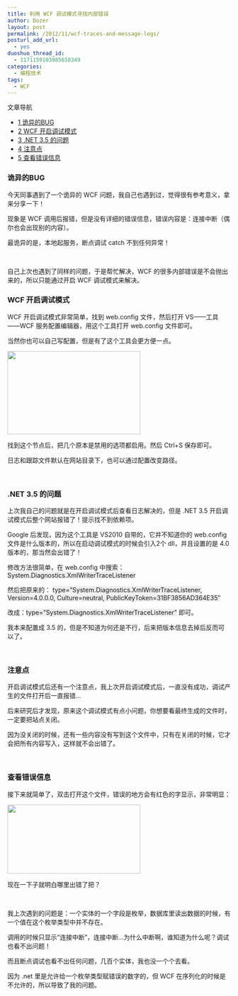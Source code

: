 ```yaml
---
title: 利用 WCF 调试模式寻找内部错误
author: Dozer
layout: post
permalink: /2012/11/wcf-traces-and-message-logs/
posturl_add_url:
  - yes
duoshuo_thread_id:
  - 1171159103985658349
categories:
  - 编程技术
tags:
  - WCF
---
```

<div id="toc_container" class="no_bullets">
  <p class="toc_title">
    文章导航
  </p>
  
  <ul class="toc_list">
    <li>
      <a href="#BUG"><span class="toc_number toc_depth_1">1</span> 诡异的BUG</a>
    </li>
    <li>
      <a href="#WCF"><span class="toc_number toc_depth_1">2</span> WCF 开启调试模式</a>
    </li>
    <li>
      <a href="#NET_35"><span class="toc_number toc_depth_1">3</span> .NET 3.5 的问题</a>
    </li>
    <li>
      <a href="#i"><span class="toc_number toc_depth_1">4</span> 注意点</a>
    </li>
    <li>
      <a href="#i-2"><span class="toc_number toc_depth_1">5</span> 查看错误信息</a>
    </li>
  </ul>
</div>

### <span id="BUG">诡异的BUG</span>

今天同事遇到了一个诡异的 WCF 问题，我自己也遇到过，觉得很有参考意义，拿来分享一下！

现象是 WCF 调用后报错，但是没有详细的错误信息，错误内容是：连接中断（偶尔也会出现别的内容）。

最诡异的是，本地起服务，断点调试 catch 不到任何异常！

&nbsp;

自己上次也遇到了同样的问题，于是帮忙解决，WCF 的很多内部错误是不会抛出来的，所以只能通过开启 WCF 调试模式来解决。

<!--more-->

### <span id="WCF">WCF 开启调试模式</span>

WCF 开启调试模式非常简单，找到 web.config 文件，然后打开 VS——工具——WCF 服务配置编辑器，用这个工具打开 web.config 文件即可。

当然你也可以自己写配置，但是有了这个工具会更方便一点。

[<img class="alignnone size-medium wp-image-927" title="config" alt="" src="http://www.dozer.cc/wp-content/uploads/2012/11/config-300x188.png" width="300" height="188" />][1]

找到这个节点后，把几个原本是禁用的选项都启用。然后 Ctrl+S 保存即可。

日志和跟踪文件默认在网站目录下，也可以通过配置改变路径。

&nbsp;

### <span id="NET_35">.NET 3.5 的问题</span>

上次我自己的问题就是在开启调试模式后查看日志解决的，但是 .NET 3.5 开启调试模式后整个网站报错了！提示找不到依赖项。

Google 后发现，因为这个工具是 VS2010 自带的，它并不知道你的 web.config 文件是什么版本的，所以在启动调试模式的时候会引入2个 dll，并且设置的是 4.0 版本的，那当然会出错了！

修改方法很简单，在 web.config 中搜索：<span style="background-color: #eeeeee;">System.Diagnostics.XmlWriterTraceListener</span>

然后把原来的： <span style="background-color: #eeeeee;">type=&#8221;System.Diagnostics.XmlWriterTraceListener, Version=4.0.0.0, Culture=neutral, PublicKeyToken=31BF3856AD364E35&#8243;</span>

改成：<span style="background-color: #eeeeee;">type=&#8221;System.Diagnostics.XmlWriterTraceListener&#8221;</span> 即可。

我本来配置成 3.5 的，但是不知道为何还是不行，后来把版本信息去掉后反而可以了。

&nbsp;

### <span id="i">注意点</span>

开启调试模式后还有一个注意点，我上次开启调试模式后，一直没有成功，调试产生的文件打开后一直报错…

后来研究后才发现，原来这个调试模式有点小问题，你想要看最终生成的文件时，一定要把站点关闭。

因为没关闭的时候，还有一些内容没有写到这个文件中，只有在关闭的时候，它才会把所有内容写入，这样就不会出错了。

&nbsp;

### <span id="i-2">查看错误信息</span>

接下来就简单了，双击打开这个文件，错误的地方会有红色的字显示，非常明显：

[<img class="alignnone size-medium wp-image-928" title="error" alt="" src="http://www.dozer.cc/wp-content/uploads/2012/11/error-300x156.png" width="300" height="156" />][2]

现在一下子就明白哪里出错了把？

&nbsp;

我上次遇到的问题是：一个实体的一个字段是枚举，数据库里读出数据的时候，有一个值在这个枚举类型中并不存在。

调用的时候只显示“连接中断”，连接中断…为什么中断啊，谁知道为什么呢？调试也看不出问题！

而且断点调试也看不出任何问题，几百个实体，我也没一个个去看。

因为 .net 里是允许给一个枚举类型赋错误的数字的，但 WCF 在序列化的时候是不允许的，所以导致了我的问题。

 [1]: http://www.dozer.cc/wp-content/uploads/2012/11/config.png
 [2]: http://www.dozer.cc/wp-content/uploads/2012/11/error.png